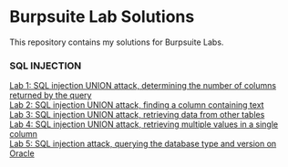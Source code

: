# Burpsuite Lab Solutions
This repository contains my solutions for Burpsuite Labs.

### SQL INJECTION
[Lab 1: SQL injection UNION attack, determining the number of columns returned by the query](https://github.com/M-Faheem-Khan/Burpsuite-Lab-Solutions/blob/main/lab1.md)  
[Lab 2: SQL injection UNION attack, finding a column containing text](https://github.com/M-Faheem-Khan/Burpsuite-Lab-Solutions/blob/main/lab2.md)  
[Lab 3: SQL injection UNION attack, retrieving data from other tables](https://github.com/M-Faheem-Khan/Burpsuite-Lab-Solutions/blob/main/lab3.md)  
[Lab 4: SQL injection UNION attack, retrieving multiple values in a single column](https://github.com/M-Faheem-Khan/Burpsuite-Lab-Solutions/blob/main/lab4.md)  
[Lab 5: SQL injection attack, querying the database type and version on Oracle](https://github.com/M-Faheem-Khan/Burpsuite-Lab-Solutions/blob/main/lab5.md)  

<!-- EOF -->
